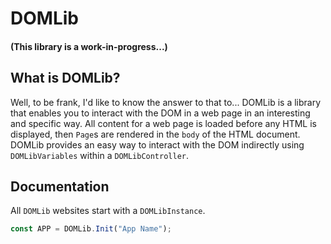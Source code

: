# DOMLib
#### (This library is a work-in-progress...)

## What is DOMLib?
Well, to be frank, I'd like to know the answer to that to... DOMLib is a library that enables you to interact with the DOM in a web page in an interesting and specific way. All content for a web page is loaded before any HTML is displayed, then `Page`s are rendered in the `body` of the HTML document. DOMLib provides an easy way to interact with the DOM indirectly using `DOMLibVariables` within a `DOMLibController`.

## Documentation
All `DOMLib` websites start with a `DOMLibInstance`.
```js
const APP = DOMLib.Init("App Name");
```
